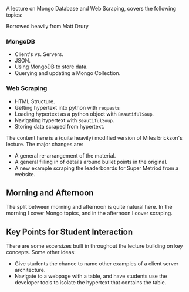 A lecture on Mongo Database and Web Scraping, covers the following topics:

Borrowed heavily from Matt Drury

### MongoDB

  - Client's vs. Servers.
  - JSON.
  - Using MongoDB to store data.
  - Querying and updating a Mongo Collection.

### Web Scraping

  - HTML Structure.
  - Getting hypertext into python with `requests`
  - Loading hypertext as a python object with `BeautifulSoup`.
  - Navigating hypertext with `BeautifulSoup.`
  - Storing data scraped from hypertext.

The content here is a (quite heavily) modified version of Miles Erickson's lecture.  The major changes are:

  - A general re-arrangement of the material.
  - A general filling in of details around bullet points in the original.
  - A new example scraping the leaderboards for Super Metriod from a website.

Morning and Afternoon
---------------------

The split between morning and afternoon is quite natural here.  In the morning I cover Mongo topics, and in the afternoon I cover scraping.

Key Points for Student Interaction
----------------------------------

There are some excersizes built in throughout the lecture building on key concepts.  Some other ideas:

  - Give students the chance to name other examples of a client server architecture.
  - Navigate to a webpage with a table, and have students use the developer tools to isolate the hypertext that contains the table.
